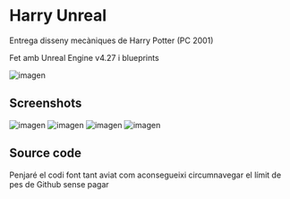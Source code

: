 # Harry Unreal
Entrega disseny mecàniques de Harry Potter (PC 2001)

Fet amb Unreal Engine v4.27 i blueprints

![imagen](https://user-images.githubusercontent.com/4147225/208317979-c3c0783c-2269-414d-b3eb-2df63f64ee9f.png)

## Screenshots
![imagen](https://user-images.githubusercontent.com/4147225/208317641-8d045756-24a0-442e-939f-bad2bc67ccd1.png)
![imagen](https://user-images.githubusercontent.com/4147225/208317650-17777cb1-053b-4dcb-a6e8-b59bcf34c5a1.png)
![imagen](https://user-images.githubusercontent.com/4147225/208317703-b5334151-b7ff-472e-a53a-81620460aae6.png)
![imagen](https://user-images.githubusercontent.com/4147225/208317777-65700d9f-5dc0-419b-ba26-d394e8f6ad36.png)

## Source code
Penjaré el codi font tant aviat com aconsegueixi circumnavegar el límit de pes de Github sense pagar

